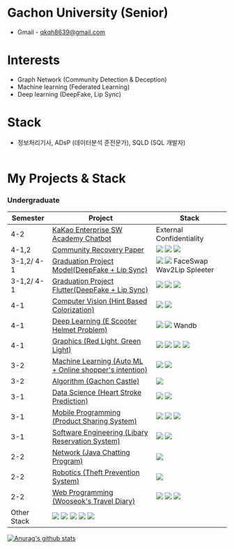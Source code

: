 # Gachon University (Senior)
* Gmail - qkqh8639@gmail.com

# Interests
* Graph Network (Community Detection & Deception)
* Machine learning (Federated Learning) 
* Deep learning (DeepFake, Lip Sync)

# Stack
* 정보처리기사, ADsP (데이터분석 준전문가), SQLD (SQL 개발자) <br><br>

# My Projects & Stack

### Undergraduate

| Semester | Project | Stack |
| -------- | ------- | ----- |
| 4-2 | [KaKao Enterprise SW Academy Chatbot](https://github.com/dntjr41/KAKAO_Chatbot_Lab) | External Confidentiality |
| 4-1,2 | [Community Recovery Paper](https://github.com/dntjr41/Community_Recovery_Paper) | <img src="https://img.shields.io/badge/Python-3776AB?style=flat-square&logo=Python&logoColor=white" /> <img src="https://img.shields.io/badge/GoogleColab-F9AB00?style=flat-square&logo=GoogleColab&logoColor=white" /> <img src="https://img.shields.io/badge/Notion-000000?style=flat-square&logo=Notion&logoColor=white" /> |
| 3-1,2/ 4-1 | [Graduation Project Model(DeepFake + Lip Sync)](https://github.com/dntjr41/Graduation_project/wiki) | <img src="https://img.shields.io/badge/Python-3776AB?style=flat-square&logo=Python&logoColor=white" /> <img src="https://img.shields.io/badge/Flask-000000?style=flat-square&logo=Flask&logoColor=white" /> FaceSwap Wav2Lip Spleeter |
| 3-1,2/ 4-1 | [Graduation Project Flutter(DeepFake + Lip Sync)](https://github.com/dntjr41/Flutter/wiki) | <img src="https://img.shields.io/badge/Flutter-02569B?style=flat-square&logo=Flutter&logoColor=white" /> <img src="https://img.shields.io/badge/AndroidStudio-3DDC84?style=flat-square&logo=AndroidStudio&logoColor=white" /> <img src="https://img.shields.io/badge/Firebase-FFCA28?style=flat-square&logo=Firebase&logoColor=white" /> |
| 4-1 | [Computer Vision (Hint Based Colorization)](https://github.com/dntjr41/CV_TermP/wiki) | <img src="https://img.shields.io/badge/Kaggle-20BEFF?style=flat-square&logo=Kaggle&logoColor=white" /> <img src="https://img.shields.io/badge/GoogleColab-F9AB00?style=flat-square&logo=GoogleColab&logoColor=white" /> |
| 4-1 | [Deep Learning (E Scooter Helmet Problem)](https://github.com/dntjr41/DeepLearning_TermP/wiki) | <img src="https://img.shields.io/badge/Python-3776AB?style=flat-square&logo=Python&logoColor=white" /> <img src="https://img.shields.io/badge/YOLO-00FFFF?style=flat-square&logo=YOLO&logoColor=white" /> Wandb |
| 4-1 | [Graphics (Red Light, Green Light)](https://github.com/dntjr41/Graphics_termProject) | <img src="https://img.shields.io/badge/JavaScript-F7DF1E?style=flat-square&logo=JavaScript&logoColor=white" /> <img src="https://img.shields.io/badge/CSS3-1572B6?style=flat-square&logo=CSS3&logoColor=white" /> <img src="https://img.shields.io/badge/PHP-777BB4?style=flat-square&logo=PHP&logoColor=white" /> <img src="https://img.shields.io/badge/Threejs-000000?style=for-the-badge&logo=Threejs&logoColor=white"> |
| 3-2 | [Machine Learning (Auto ML +  Online shopper's intention)](https://github.com/dntjr41/MachineLearning_termProject) | <img src="https://img.shields.io/badge/Python-3776AB?style=flat-square&logo=Python&logoColor=white" /> <img src="https://img.shields.io/badge/scikit-learn-F7931E?style=flat-square&logo=scikit-learn&logoColor=white" /> |
| 3-2 | [Algorithm (Gachon Castle)](https://github.com/dntjr41/Algorithm_TermP) | <img src="https://img.shields.io/badge/Java-007396?style=flat-square&logo=Java&logoColor=white" /> |
| 3-1 | [Data Science (Heart Stroke Prediction)](https://github.com/dntjr41/Data-Science_Term-Project) | <img src="https://img.shields.io/badge/Python-3776AB?style=flat-square&logo=Python&logoColor=white" /> <img src="https://img.shields.io/badge/scikit-learn-F7931E?style=flat-square&logo=scikit-learn&logoColor=white" /> |
| 3-1 | [Mobile Programming (Product Sharing System)](https://github.com/dntjr41/Mobile-Programming-14_term-project) | <img src="https://img.shields.io/badge/AndroidStudio-3DDC84?style=flat-square&logo=AndroidStudio&logoColor=white" /> <img src="https://img.shields.io/badge/Firebase-FFCA28?style=flat-square&logo=Firebase&logoColor=white" /> <img src="https://img.shields.io/badge/MySQL-4479A1?style=flat-square&logo=MySQL&logoColor=white" /> |
| 3-1 | [Software Engineering (Libary Reservation System)](https://github.com/dntjr41/Software_Engineering-Library_Reservation_Sys) | <img src="https://img.shields.io/badge/AndroidStudio-3DDC84?style=flat-square&logo=AndroidStudio&logoColor=white" /> <img src="https://img.shields.io/badge/Subversion-809CC9?style=flat-square&logo=Subversion&logoColor=white" /> |
| 2-2 | [Network (Java Chatting Program)](https://github.com/dntjr41/NW_termproject_Team10) | <img src="https://img.shields.io/badge/Java-007396?style=flat-square&logo=Java&logoColor=white" /> |
| 2-2 | [Robotics (Theft Prevention System)](https://github.com/dntjr41/Robotics-Theft_Prevention_System) | <img src="https://img.shields.io/badge/Arduino-00979D?style=flat-square&logo=Arduino&logoColor=white" /> |
| 2-2 | [Web Programming (Wooseok's Travel Diary)](https://github.com/dntjr41/Web_programming-Wooseok_travel_diary) | <img src="https://img.shields.io/badge/JavaScript-F7DF1E?style=flat-square&logo=JavaScript&logoColor=white" /> <img src="https://img.shields.io/badge/HTML5-E34F26?style=flat-square&logo=HTML5&logoColor=white" /> <img src="https://img.shields.io/badge/CSS3-1572B6?style=flat-square&logo=CSS3&logoColor=white" /> |
| Other Stack | <img src="https://img.shields.io/badge/AmazonAWS-232F3E?style=flat-square&logo=AmazonAWS&logoColor=white" /> <img src="https://img.shields.io/badge/KakaoICloud-FFCD00?style=flat-square&logo=Kakao&logoColor=white" /> <img src="https://img.shields.io/badge/C-A8B9CC?style=flat-square&logo=C&logoColor=white" /> <img src="https://img.shields.io/badge/R-276DC3?style=flat-square&logo=R&logoColor=white" />  <img src="https://img.shields.io/badge/Linux-FCC624?style=flat-square&logo=Linux&logoColor=white" /> |

[![Anurag's github stats](https://github-readme-stats.vercel.app/api?username=dntjr41)](https://github.com/anuraghazra/github-readme-stats)

